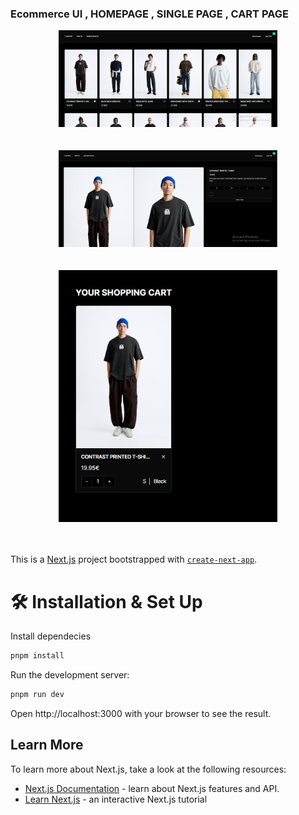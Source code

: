 <h3>Ecommerce UI , HOMEPAGE , SINGLE PAGE , CART PAGE</h3>
<p align="center">
  <img src="./public/Screenshot_1.png" width="350" title="hover text"> <br> <br> <br>
  <img src="./public/Screenshot_2.png" width="350" title="hover text"> <br> <br> <br>
  <img src="./public/Screenshot_3.png" width="350" title="hover text"> <br> <br> <br>
</p>

This is a [Next.js](https://nextjs.org/) project bootstrapped with [`create-next-app`](https://github.com/vercel/next.js/tree/canary/packages/create-next-app).

# 🛠 Installation & Set Up

Install dependecies
```bash
pnpm install
```

Run the development server:
```bash
pnpm run dev
```
Open http://localhost:3000 with your browser to see the result.

## Learn More

To learn more about Next.js, take a look at the following resources:

- [Next.js Documentation](https://nextjs.org/docs) - learn about Next.js features and API.
- [Learn Next.js](https://nextjs.org/learn) - an interactive Next.js tutorial